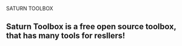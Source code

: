 SATURN TOOLBOX

Saturn Toolbox is a free open source toolbox, that has many tools for resllers!
--------------------------------------------------------------------------------------------------------
